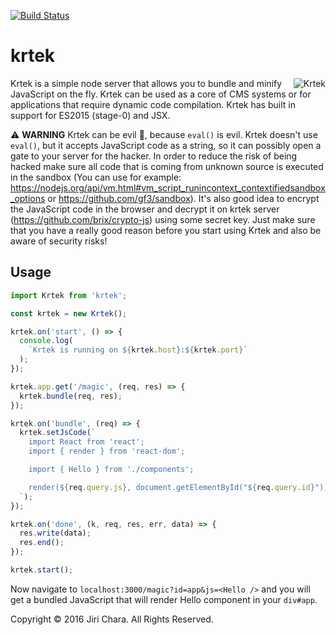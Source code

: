 [![Build Status](https://travis-ci.org/JiriChara/krtek.svg?branch=master)](https://travis-ci.org/JiriChara/krtek)

# krtek

<img src="https://raw.github.com/JiriChara/krtek/master/public/images/krtek.jpg" alt="Krtek" align="right">

Krtek is a simple node server that allows you to bundle and minify JavaScript on the fly. Krtek can be used as a core of CMS systems or for applications that require dynamic code compilation. Krtek has built in support for ES2015 (stage-0) and JSX.

:warning: **WARNING** Krtek can be evil :japanese_goblin:, because `eval()` is evil. Krtek doesn't use `eval()`, but it accepts JavaScript code as a string, so it can possibly open a gate to your server for the hacker. In order to reduce the risk of being hacked make sure all code that is coming from unknown source is executed in the sandbox (You can use for example: https://nodejs.org/api/vm.html#vm_script_runincontext_contextifiedsandbox_options or https://github.com/gf3/sandbox). It's also good idea to encrypt the JavaScript code in the browser and decrypt it on krtek server (https://github.com/brix/crypto-js) using some secret key. Just make sure that you have a really good reason before you start using Krtek and also be aware of security risks!

## Usage

```javascript
import Krtek from 'krtek';

const krtek = new Krtek();

krtek.on('start', () => {
  console.log(
    `Krtek is running on ${krtek.host}:${krtek.port}`
  );
});

krtek.app.get('/magic', (req, res) => {
  krtek.bundle(req, res);
});

krtek.on('bundle', (req) => {
  krtek.setJsCode(`
    import React from 'react';
    import { render } from 'react-dom';

    import { Hello } from './components';

    render(${req.query.js}, document.getElementById("${req.query.id}"));
  `);
});

krtek.on('done', (k, req, res, err, data) => {
  res.write(data);
  res.end();
});

krtek.start();
```

Now navigate to `localhost:3000/magic?id=app&js=<Hello />` and you will get a bundled JavaScript that will render Hello component in your `div#app`.

Copyright © 2016 Jiri Chara. All Rights Reserved.
